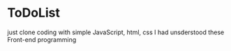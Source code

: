# ToDoList
just clone coding with simple JavaScript, html, css
I had unsderstood these Front-end programming
